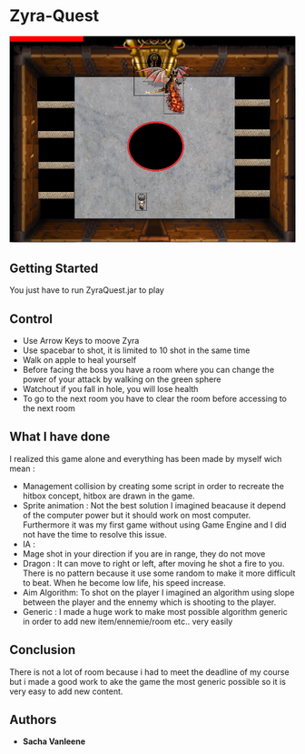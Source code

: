 # Zyra-Quest

![A screenshot](screenshot.png)

## Getting Started

You just have to run ZyraQuest.jar to play
 
## Control
- Use Arrow Keys to moove Zyra
- Use spacebar to shot, it is limited to 10 shot in the same time
- Walk on apple to heal yourself
- Before facing the boss you have a room where you can change the power of your attack by walking on the green sphere
- Watchout if you fall in hole, you will lose health
- To go to the next room you have to clear the room before accessing to the next room


## What I have done 

I realized this game alone and everything has been made by myself wich mean : 
- Management collision by creating some script in order to recreate the hitbox concept, hitbox are drawn in the game.
- Sprite animation : Not the best solution I imagined beacause it depend of the computer power but it should work on most computer. Furthermore it was my first game without using Game Engine and I did not have the time to resolve this issue.
- IA : 
 - Mage shot in your direction if you are in range, they do not move
 - Dragon : It can move to right or left, after moving he shot a fire to you. There is no pattern because it use some random to make it more difficult to beat. When he become low life, his speed increase.
- Aim Algorithm:
  To shot on the player I imagined an algorithm using slope between the player and the ennemy which is shooting to the player.
- Generic : I made a huge work to make most possible algorithm generic in order to add new item/ennemie/room etc.. very easily

## Conclusion
There is not a lot of room because i had to meet the deadline of my course but i made a good work to ake the game the most generic possible so it is very easy to add new content.
## Authors

* **Sacha Vanleene** 
